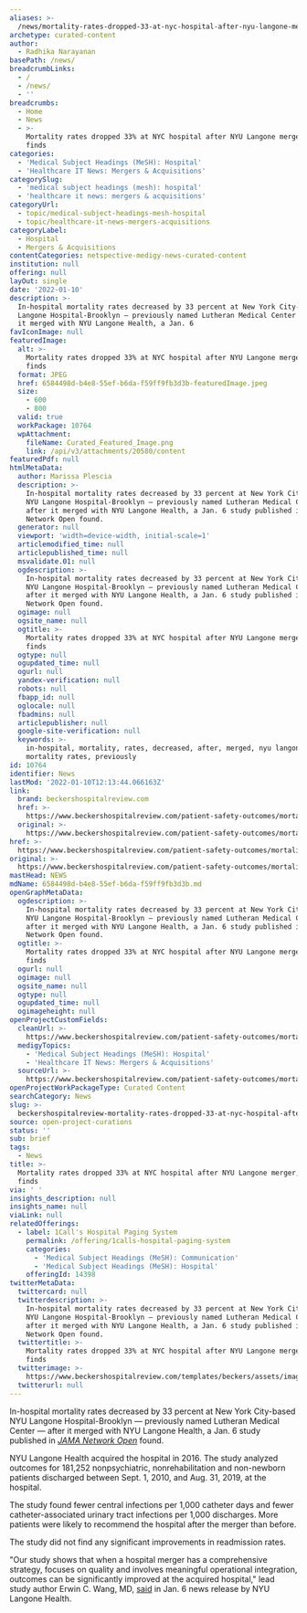 ```yaml
---
aliases: >-
  /news/mortality-rates-dropped-33-at-nyc-hospital-after-nyu-langone-merger-study-finds
archetype: curated-content
author:
  - Radhika Narayanan
basePath: /news/
breadcrumbLinks:
  - /
  - /news/
  - ''
breadcrumbs:
  - Home
  - News
  - >-
    Mortality rates dropped 33% at NYC hospital after NYU Langone merger, study
    finds
categories:
  - 'Medical Subject Headings (MeSH): Hospital'
  - 'Healthcare IT News: Mergers & Acquisitions'
categorySlug:
  - 'medical subject headings (mesh): hospital'
  - 'healthcare it news: mergers & acquisitions'
categoryUrl:
  - topic/medical-subject-headings-mesh-hospital
  - topic/healthcare-it-news-mergers-acquisitions
categoryLabel:
  - Hospital
  - Mergers & Acquisitions
contentCategories: netspective-medigy-news-curated-content
institution: null
offering: null
layOut: single
date: '2022-01-10'
description: >-
  In-hospital mortality rates decreased by 33 percent at New York City-based NYU
  Langone Hospital-Brooklyn — previously named Lutheran Medical Center — after
  it merged with NYU Langone Health, a Jan. 6 
favIconImage: null
featuredImage:
  alt: >-
    Mortality rates dropped 33% at NYC hospital after NYU Langone merger, study
    finds
  format: JPEG
  href: 6584498d-b4e8-55ef-b6da-f59ff9fb3d3b-featuredImage.jpeg
  size:
    - 600
    - 800
  valid: true
  workPackage: 10764
  wpAttachment:
    fileName: Curated_Featured_Image.png
    link: /api/v3/attachments/20580/content
featuredPdf: null
htmlMetaData:
  author: Marissa Plescia
  description: >-
    In-hospital mortality rates decreased by 33 percent at New York City-based
    NYU Langone Hospital-Brooklyn — previously named Lutheran Medical Center —
    after it merged with NYU Langone Health, a Jan. 6 study published in JAMA
    Network Open found.
  generator: null
  viewport: 'width=device-width, initial-scale=1'
  articlemodified_time: null
  articlepublished_time: null
  msvalidate.01: null
  ogdescription: >-
    In-hospital mortality rates decreased by 33 percent at New York City-based
    NYU Langone Hospital-Brooklyn — previously named Lutheran Medical Center —
    after it merged with NYU Langone Health, a Jan. 6 study published in JAMA
    Network Open found.
  ogimage: null
  ogsite_name: null
  ogtitle: >-
    Mortality rates dropped 33% at NYC hospital after NYU Langone merger, study
    finds
  ogtype: null
  ogupdated_time: null
  ogurl: null
  yandex-verification: null
  robots: null
  fbapp_id: null
  oglocale: null
  fbadmins: null
  articlepublisher: null
  google-site-verification: null
  keywords: >-
    in-hospital, mortality, rates, decreased, after, merged, nyu langone, nyu,
    mortality rates, previously
id: 10764
identifier: News
lastMod: '2022-01-10T12:13:44.066163Z'
link:
  brand: beckershospitalreview.com
  href: >-
    https://www.beckershospitalreview.com/patient-safety-outcomes/mortality-rates-dropped-33-at-nyc-hospital-after-nyu-langone-merger-study-finds.html
  original: >-
    https://www.beckershospitalreview.com/patient-safety-outcomes/mortality-rates-dropped-33-at-nyc-hospital-after-nyu-langone-merger-study-finds.html
href: >-
  https://www.beckershospitalreview.com/patient-safety-outcomes/mortality-rates-dropped-33-at-nyc-hospital-after-nyu-langone-merger-study-finds.html
original: >-
  https://www.beckershospitalreview.com/patient-safety-outcomes/mortality-rates-dropped-33-at-nyc-hospital-after-nyu-langone-merger-study-finds.html
mastHead: NEWS
mdName: 6584498d-b4e8-55ef-b6da-f59ff9fb3d3b.md
openGraphMetaData:
  ogdescription: >-
    In-hospital mortality rates decreased by 33 percent at New York City-based
    NYU Langone Hospital-Brooklyn — previously named Lutheran Medical Center —
    after it merged with NYU Langone Health, a Jan. 6 study published in JAMA
    Network Open found.
  ogtitle: >-
    Mortality rates dropped 33% at NYC hospital after NYU Langone merger, study
    finds
  ogurl: null
  ogimage: null
  ogsite_name: null
  ogtype: null
  ogupdated_time: null
  ogimageheight: null
openProjectCustomFields:
  cleanUrl: >-
    https://www.beckershospitalreview.com/patient-safety-outcomes/mortality-rates-dropped-33-at-nyc-hospital-after-nyu-langone-merger-study-finds.html
  medigyTopics:
    - 'Medical Subject Headings (MeSH): Hospital'
    - 'Healthcare IT News: Mergers & Acquisitions'
  sourceUrl: >-
    https://www.beckershospitalreview.com/patient-safety-outcomes/mortality-rates-dropped-33-at-nyc-hospital-after-nyu-langone-merger-study-finds.html
openProjectWorkPackageType: Curated Content
searchCategory: News
slug: >-
  beckershospitalreview-mortality-rates-dropped-33-at-nyc-hospital-after-nyu-langone-merger-study-finds
source: open-project-curations
status: ''
sub: brief
tags:
  - News
title: >-
  Mortality rates dropped 33% at NYC hospital after NYU Langone merger, study
  finds
via: ' '
insights_description: null
insights_name: null
viaLink: null
relatedOfferings:
  - label: 1Call's Hospital Paging System
    permalink: /offering/1calls-hospital-paging-system
    categories:
      - 'Medical Subject Headings (MeSH): Communication'
      - 'Medical Subject Headings (MeSH): Hospital'
    offeringId: 14398
twitterMetaData:
  twittercard: null
  twitterdescription: >-
    In-hospital mortality rates decreased by 33 percent at New York City-based
    NYU Langone Hospital-Brooklyn — previously named Lutheran Medical Center —
    after it merged with NYU Langone Health, a Jan. 6 study published in JAMA
    Network Open found.
  twittertitle: >-
    Mortality rates dropped 33% at NYC hospital after NYU Langone merger, study
    finds
  twitterimage: >-
    https://www.beckershospitalreview.com/templates/beckers/assets/images/bhr-og-image.png
  twitterurl: null
---
```

<p>In-hospital mortality rates decreased by 33 percent at New York City-based NYU Langone Hospital-Brooklyn — previously named Lutheran Medical Center — after it merged with NYU Langone Health, a Jan. 6 study published in <a href="https://jamanetwork.com/journals/jamanetworkopen/fullarticle/2787652"><i>JAMA Network Open</i></a> found.</p><p>NYU Langone Health acquired the hospital in 2016. The study analyzed outcomes for 181,252 nonpsychiatric, nonrehabilitation and non-newborn patients discharged between Sept. 1, 2010, and Aug. 31, 2019, at the hospital.</p><p>The study found fewer central infections per 1,000 catheter days and fewer catheter-associated urinary tract infections per 1,000 discharges. More patients were likely to recommend the hospital after the merger than before.</p><p>The study did not find any significant improvements in readmission rates.</p><p>"Our study shows that when a hospital merger has a comprehensive strategy, focuses on quality and involves meaningful operational integration, outcomes can be significantly improved at the acquired hospital," lead study author Erwin C. Wang, MD, <a href="https://nyulangone.org/news/merger-leads-improved-quality-safety-nyu-langone-hospital-brooklyn">said</a> in Jan. 6 news release by NYU Langone Health.</p>